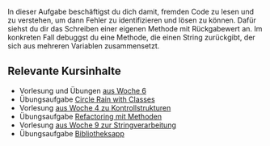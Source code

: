In dieser Aufgabe beschäftigst du dich damit, fremden Code zu lesen und zu verstehen, um dann Fehler zu identifizieren und lösen zu können.
Dafür siehst du dir das Schreiben einer eigenen Methode mit Rückgabewert an.
Im konkreten Fall debuggst du eine Methode, die einen String zurückgibt, der sich aus mehreren Variablen zusammensetzt.

## Relevante Kursinhalte

- Vorlesung und Übungen [aus Woche 6](https://elearning.uni-regensburg.de/course/view.php?id=52262#sectionid-690334-title)
- Übungsaufgabe [Circle Rain with Classes](https://oop-wintersemester-2021.github.io/AssignmentViewer-OOP/#OOP-Wintersemester-2021/U17-CircleRainWithClasses)
- Vorlesung [aus Woche 4 zu Kontrollstrukturen](https://elearning.uni-regensburg.de/course/view.php?id=52262#sectionid-690332-title)
- Übungsaufgabe [Refactoring mit Methoden](https://oop-wintersemester-2021.github.io/AssignmentViewer-OOP/#OOP-Wintersemester-2021/U11-RefactoringMitMethoden)
- Vorlesung [aus Woche 9 zur Stringverarbeitung](https://elearning.uni-regensburg.de/course/view.php?id=52262#sectionid-690337-title)
- Übungsaufgabe [Bibliotheksapp](https://oop-wintersemester-2021.github.io/AssignmentViewer-OOP/#OOP-Wintersemester-2021/U23-BibliotheksApp)
